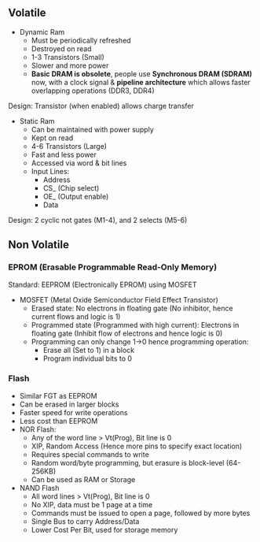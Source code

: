 ## Volatile
* Dynamic Ram
    - Must be periodically refreshed
    - Destroyed on read
    - 1-3 Transistors (Small)
    - Slower and more power
    - **Basic DRAM is obsolete**,  people use **Synchronous DRAM (SDRAM)** now, with a clock signal & **pipeline architecture** which allows faster overlapping operations (DDR3, DDR4)  

Design: Transistor (when enabled) allows charge transfer
*  Static Ram
    - Can be maintained with power supply
    - Kept on read
    - 4-6 Transistors (Large)
    - Fast and less power
    - Accessed via word & bit lines  
    - Input Lines:
        * Address
        * CS_ (Chip select)
        * OE_ (Output enable)
        * Data  

Design: 2 cyclic not gates (M1-4), and 2 selects (M5-6)  

## Non Volatile
### EPROM (Erasable Programmable Read-Only Memory)
Standard: EEPROM (Electronically EPROM) using MOSFET
* MOSFET (Metal Oxide Semiconductor Field Effect Transistor)
    *  Erased state: No electrons in floating gate (No inhibitor, hence current flows and logic is 1)
    *  Programmed state (Programmed with high current): Electrons in floating gate (Inhibit flow of electrons and hence logic is 0)
    *  Programming can only change 1->0 hence programming operation:
        * Erase all (Set to 1) in a block
        * Program individual bits to 0
### Flash
* Similar FGT as EEPROM
* Can be erased in larger blocks
* Faster speed for write operations
* Less cost than EEPROM
* NOR Flash:
    * Any of the word line > Vt(Prog), Bit line is 0
    * XIP, Random Access (Hence more pins to specify exact location)
    * Requires special commands to write
    * Random word/byte programming, but erasure is block-level (64-256KB)
    * Can be used as RAM or Storage
* NAND Flash
    * All word lines > Vt(Prog), Bit line is 0
    * No XIP, data must be 1 page at a time
    * Commands must be issued to open a page, followed by more bytes
    * Single Bus to carry Address/Data
    * Lower Cost Per Bit, used for storage memory
